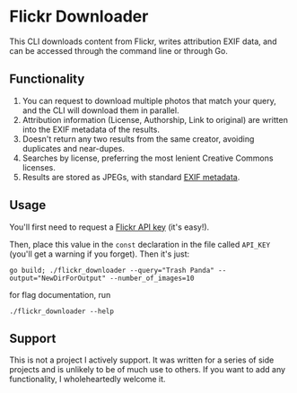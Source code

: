 # Flickr Downloader

This CLI downloads content from Flickr, writes attribution EXIF data, and can be accessed through the command line or through Go.

## Functionality 

1) You can request to download multiple photos that match your query, and the CLI will download them in parallel.
2) Attribution information (License, Authorship, Link to original) are written into the EXIF metadata of the results.
3) Doesn't return any two results from the same creator, avoiding duplicates and near-dupes.
4) Searches by license, preferring the most lenient Creative Commons licenses.
5) Results are stored as JPEGs, with standard [EXIF metadata](https://www.media.mit.edu/pia/Research/deepview/exif.html).

## Usage

You'll first need to request a [Flickr API key](https://www.flickr.com/services/apps/create/apply/) (it's easy!).

Then, place this value in the `const` declaration in the file called `API_KEY` (you'll get a warning if you forget). Then it's just:

```
go build; ./flickr_downloader --query="Trash Panda" --output="NewDirForOutput" --number_of_images=10
```

for flag documentation, run

```
./flickr_downloader --help
```

## Support

This is not a project I actively support. It was written for a series of side projects and is unlikely to be of much use to others. If you want to add any functionality, I wholeheartedly welcome it.
